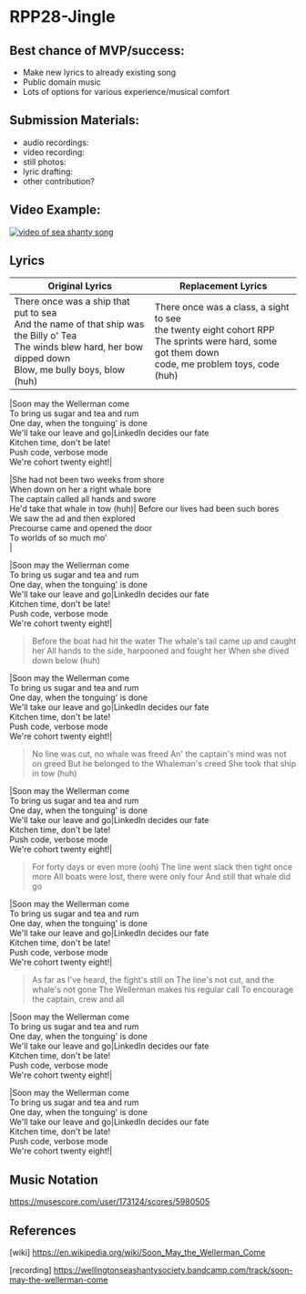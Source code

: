 # RPP28-Jingle

## Best chance of MVP/success:
* Make new lyrics to already existing song
* Public domain music
* Lots of options for various experience/musical comfort
## Submission Materials:
* audio recordings:
* video recording:
* still photos:
* lyric drafting:
* other contribution?
## Video Example:
[![video of sea shanty song](http://img.youtube.com/vi/UgsurPg9Ckw/0.jpg)](http://www.youtube.com/watch?v=UgsurPg9Ckw "Sea Shanty")

## Lyrics
|Original Lyrics | Replacement Lyrics|
|--------------------------- | ---------------------------|
|There once was a ship that put to sea<br>And the name of that ship was the Billy o' Tea<br>The winds blew hard, her bow dipped down<br>Blow, me bully boys, blow (huh)|There once was a class, a sight to see<br>the twenty eight cohort RPP<br>The sprints were hard, some got them down<br>code, me problem toys, code (huh)|

|Soon may the Wellerman come<br>To bring us sugar and tea and rum<br>One day, when the tonguing' is done<br>We'll take our leave and go|LinkedIn decides our fate<br>Kitchen time, don't be late!<br>Push code, verbose mode<br>We're cohort twenty eight!|


|She had not been two weeks from shore<br>When down on her a right whale bore<br>The captain called all hands and swore<br>He'd take that whale in tow (huh)| Before our lives had been such bores<br>We saw the ad and then explored<br>Precourse came and opened the door<br>To worlds of so much mo'<br>|

|Soon may the Wellerman come<br>To bring us sugar and tea and rum<br>One day, when the tonguing' is done<br>We'll take our leave and go|LinkedIn decides our fate<br>Kitchen time, don't be late!<br>Push code, verbose mode<br>We're cohort twenty eight!|

> Before the boat had hit the water
> The whale's tail came up and caught her
> All hands to the side, harpooned and fought her
> When she dived down below (huh)

|Soon may the Wellerman come<br>To bring us sugar and tea and rum<br>One day, when the tonguing' is done<br>We'll take our leave and go|LinkedIn decides our fate<br>Kitchen time, don't be late!<br>Push code, verbose mode<br>We're cohort twenty eight!|

> No line was cut, no whale was freed
> An' the captain's mind was not on greed
> But he belonged to the Whaleman's creed
> She took that ship in tow (huh)

|Soon may the Wellerman come<br>To bring us sugar and tea and rum<br>One day, when the tonguing' is done<br>We'll take our leave and go|LinkedIn decides our fate<br>Kitchen time, don't be late!<br>Push code, verbose mode<br>We're cohort twenty eight!|

> For forty days or even more (ooh)
> The line went slack then tight once more
> All boats were lost, there were only four
> And still that whale did go

|Soon may the Wellerman come<br>To bring us sugar and tea and rum<br>One day, when the tonguing' is done<br>We'll take our leave and go|LinkedIn decides our fate<br>Kitchen time, don't be late!<br>Push code, verbose mode<br>We're cohort twenty eight!|

> As far as I've heard, the fight's still on
> The line's not cut, and the whale's not gone
> The Wellerman makes his regular call
> To encourage the captain, crew and all

|Soon may the Wellerman come<br>To bring us sugar and tea and rum<br>One day, when the tonguing' is done<br>We'll take our leave and go|LinkedIn decides our fate<br>Kitchen time, don't be late!<br>Push code, verbose mode<br>We're cohort twenty eight!|

|Soon may the Wellerman come<br>To bring us sugar and tea and rum<br>One day, when the tonguing' is done<br>We'll take our leave and go|LinkedIn decides our fate<br>Kitchen time, don't be late!<br>Push code, verbose mode<br>We're cohort twenty eight!|

## Music Notation
https://musescore.com/user/173124/scores/5980505

## References
[wiki] https://en.wikipedia.org/wiki/Soon_May_the_Wellerman_Come

[recording] https://wellingtonseashantysociety.bandcamp.com/track/soon-may-the-wellerman-come
